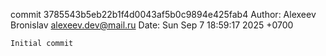 commit 3785543b5eb22b1f4d0043af5b0c9894e425fab4
Author: Alexeev Bronislav <alexeev.dev@mail.ru>
Date:   Sun Sep 7 18:59:17 2025 +0700

    Initial commit
